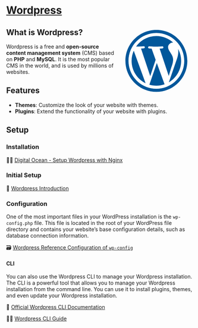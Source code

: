 # [Wordpress](https://wordpress.org/)

<div style="float: right;">
  <svg xmlns="http://www.w3.org/2000/svg" x="0px" y="0px" width="200" height="200" viewBox="0 0 48 48">
  <path fill="#fff" d="M24 4.050000000000001A19.95 19.95 0 1 0 24 43.95A19.95 19.95 0 1 0 24 4.050000000000001Z"></path><path fill="#01579b" d="M8.001,24c0,6.336,3.68,11.806,9.018,14.4L9.385,17.488C8.498,19.479,8.001,21.676,8.001,24z M34.804,23.194c0-1.977-1.063-3.35-1.67-4.412c-0.813-1.329-1.576-2.437-1.576-3.752c0-1.465,1.471-2.84,3.041-2.84 c0.071,0,0.135,0.006,0.206,0.008C31.961,9.584,28.168,8,24.001,8c-5.389,0-10.153,2.666-13.052,6.749 c0.228,0.074,0.307,0.039,0.611,0.039c1.669,0,4.264-0.2,4.264-0.2c0.86-0.057,0.965,1.212,0.099,1.316c0,0-0.864,0.105-1.828,0.152 l5.931,17.778l3.5-10.501l-2.603-7.248c-0.861-0.046-1.679-0.152-1.679-0.152c-0.862-0.056-0.762-1.375,0.098-1.316 c0,0,2.648,0.2,4.217,0.2c1.675,0,4.264-0.2,4.264-0.2c0.861-0.057,0.965,1.212,0.104,1.316c0,0-0.87,0.105-1.832,0.152l5.891,17.61 l1.599-5.326C34.399,26.289,34.804,24.569,34.804,23.194z M24.281,25.396l-4.8,13.952c1.436,0.426,2.95,0.652,4.52,0.652 c1.861,0,3.649-0.324,5.316-0.907c-0.04-0.071-0.085-0.143-0.118-0.22L24.281,25.396z M38.043,16.318 c0.071,0.51,0.108,1.059,0.108,1.645c0,1.628-0.306,3.451-1.219,5.737l-4.885,14.135C36.805,35.063,40,29.902,40,24 C40,21.219,39.289,18.604,38.043,16.318z"></path><path fill="#01579b" d="M4,24c0,11.024,8.97,20,19.999,20C35.03,44,44,35.024,44,24S35.03,4,24,4S4,12.976,4,24z M5.995,24 c0-9.924,8.074-17.999,18.004-17.999S42.005,14.076,42.005,24S33.929,42.001,24,42.001C14.072,42.001,5.995,33.924,5.995,24z"></path>
  </svg>
</div>

## What is Wordpress?

Wordpress is a free and **open-source content management system** (CMS) based on **PHP** and **MySQL**. It is the most popular CMS in the world, and is used by millions of websites.

## Features

- **Themes**: Customize the look of your website with themes.
- **Plugins**: Extend the functionality of your website with plugins.

## Setup

### Installation

🧑‍🎓 [Digital Ocean - Setup Wordpress with Nginx](https://www.digitalocean.com/community/tutorials/how-to-install-wordpress-with-lemp-nginx-mariadb-and-php-on-debian-10)

### Initial Setup

🔗 [Wordpress Introduction](https://wordpress.org/documentation/article/get-started-with-wordpress/)

### Configuration

One of the most important files in your WordPress installation is the `wp-config.php` file. This file is located in the root of your WordPress file directory and contains your website’s base configuration details, such as database connection information.

🗃️ [Wordpress Reference Configuration of `wp-config`](https://developer.wordpress.org/advanced-administration/wordpress/wp-config/)

#### CLI

You can also use the Wordpress CLI to manage your Wordpress installation. The CLI is a powerful tool that allows you to manage your Wordpress installation from the command line. You can use it to install plugins, themes, and even update your Wordpress installation.

🔗 [Official Wordpress CLI Documentation](https://developer.wordpress.org/cli/commands/)

🧑‍🎓 [Wordpress CLI Guide](https://www.linode.com/docs/guides/how-to-install-wordpress-using-wp-cli-on-debian-10/)

